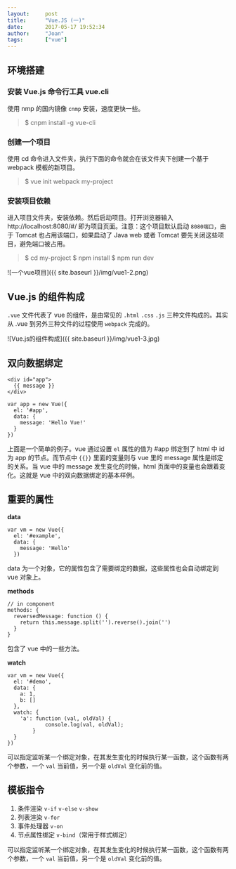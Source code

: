 ```yaml
---
layout:     post
title:      "Vue.JS (一)"
date:       2017-05-17 19:52:34
author:     "Joan"
tags:		["vue"]
---
```


## 环境搭建

### 安装 Vue.js 命令行工具 vue.cli

使用 nmp 的国内镜像 `cnmp` 安装，速度更快一些。

> $ cnpm install -g vue-cli

### 创建一个项目

使用 cd 命令进入文件夹，执行下面的命令就会在该文件夹下创建一个基于 webpack 模板的新项目。

> $ vue init webpack my-project

### 安装项目依赖

进入项目文件夹，安装依赖。然后启动项目。打开浏览器输入 http://localhost:8080/#/ 即为项目页面。注意：这个项目默认启动 `8080端口`，由于 Tomcat 也占用该端口，如果启动了 Java web 或者 Tomcat 要先关闭这些项目，避免端口被占用。

> $ cd my-project
> $ npm install
> $ npm run dev

![一个vue项目]({{ 
site.baseurl }}/img/vue1-2.png)


## Vue.js 的组件构成

`.vue` 文件代表了 vue 的组件，是由常见的 `.html` `.css` `.js` 三种文件构成的。其实从 .vue 到另外三种文件的过程使用 `webpack` 完成的。

![Vue.js的组件构成]({{ 
site.baseurl }}/img/vue1-3.jpg)

## 双向数据绑定

```
<div id="app">
  {{ message }}
</div>
```

```
var app = new Vue({
  el: '#app',
  data: {
    message: 'Hello Vue!'
  }
})
```

上面是一个简单的例子。vue 通过设置 `el` 属性的值为 #app 绑定到了 html 中 id 为 app 的节点。而节点中 `{{}}` 里面的变量则与 vue 里的 message 属性是绑定的关系。当 vue 中的 message 发生变化的时候，html 页面中的变量也会跟着变化。这就是 vue 中的双向数据绑定的基本样例。

## 重要的属性


**data**

```
var vm = new Vue({
  el: '#example',
  data: {
    message: 'Hello'
  })
```
data 为一个对象，它的属性包含了需要绑定的数据，这些属性也会自动绑定到 vue 对象上。

**methods**

```
// in component
methods: {
  reversedMessage: function () {
    return this.message.split('').reverse().join('')
  }
}
```

包含了 vue 中的一些方法。


**watch**

```
var vm = new Vue({
  el: '#demo',
  data: {
    a: 1,
    b: []
  },
  watch: {
    'a': function (val, oldVal) {
    		console.log(val, oldVal);
		}
  }
})
```

 可以指定监听某一个绑定对象，在其发生变化的时候执行某一函数，这个函数有两个参数，一个 `val` 当前值，另一个是 `oldVal` 变化前的值。

## 模板指令

1. 条件渲染 `v-if` `v-else` `v-show`
2. 列表渲染 `v-for`
3. 事件处理器 `v-on`
4. 节点属性绑定 `v-bind`（常用于样式绑定）

 可以指定监听某一个绑定对象，在其发生变化的时候执行某一函数，这个函数有两个参数，一个 `val` 当前值，另一个是 `oldVal` 变化前的值。

